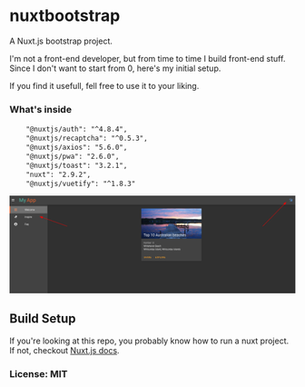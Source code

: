 # nuxtbootstrap

A Nuxt.js bootstrap project.

I'm not a front-end developer, but from time to time I build front-end stuff. Since I don't want to start from 0, here's my initial setup.

If you find it usefull, fell free to use it to your liking.

### What's inside

~~~~
    "@nuxtjs/auth": "^4.8.4",
    "@nuxtjs/recaptcha": "^0.5.3",
    "@nuxtjs/axios": "5.6.0",
    "@nuxtjs/pwa": "2.6.0",
    "@nuxtjs/toast": "3.2.1",
    "nuxt": "2.9.2",
    "@nuxtjs/vuetify": "^1.8.3"
~~~~


<img src="https://raw.githubusercontent.com/AndreiD/NuxtBootstrap/master/assets/howitlooks.png" alt="how it looks"/>

## Build Setup

If you're looking at this repo, you probably know how to run a nuxt project. If not, checkout [Nuxt.js docs](https://nuxtjs.org).

### License: MIT
